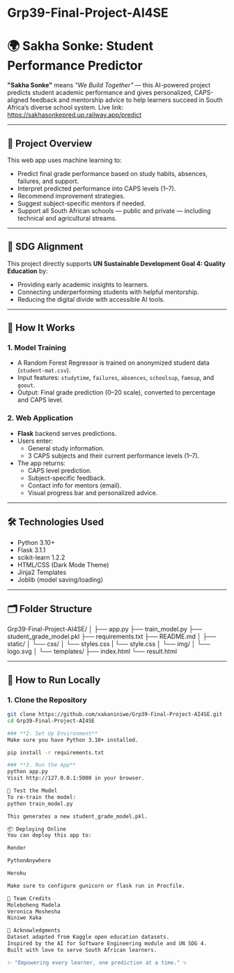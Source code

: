 # Grp39-Final-Project-AI4SE
# 🌍 Sakha Sonke: Student Performance Predictor

**"Sakha Sonke"** means *"We Build Together"* — this AI-powered project predicts student academic performance and gives personalized, CAPS-aligned feedback and mentorship advice to help learners succeed in South Africa’s diverse school system. Live link: https://sakhasonkepred.up.railway.app/predict

---

## 🎯 Project Overview

This web app uses machine learning to:
- Predict final grade performance based on study habits, absences, failures, and support.
- Interpret predicted performance into CAPS levels (1–7).
- Recommend improvement strategies.
- Suggest subject-specific mentors if needed.
- Support all South African schools — public and private — including technical and agricultural streams.

---

## 🌱 SDG Alignment

This project directly supports **UN Sustainable Development Goal 4: Quality Education** by:

- Providing early academic insights to learners.
- Connecting underperforming students with helpful mentorship.
- Reducing the digital divide with accessible AI tools.

---

## 🧠 How It Works

### 1. Model Training
- A Random Forest Regressor is trained on anonymized student data (`student-mat.csv`).
- Input features: `studytime`, `failures`, `absences`, `schoolsup`, `famsup`, and `goout`.
- Output: Final grade prediction (0–20 scale), converted to percentage and CAPS level.

### 2. Web Application
- **Flask** backend serves predictions.
- Users enter:
  - General study information.
  - 3 CAPS subjects and their current performance levels (1–7).
- The app returns:
  - CAPS level prediction.
  - Subject-specific feedback.
  - Contact info for mentors (email).
  - Visual progress bar and personalized advice.

---

## 🛠️ Technologies Used

- Python 3.10+
- Flask 3.1.1
- scikit-learn 1.2.2
- HTML/CSS (Dark Mode Theme)
- Jinja2 Templates
- Joblib (model saving/loading)

---

## 🗂️ Folder Structure
Grp39-Final-Project-AI4SE/
│
├── app.py
├── train_model.py
├── student_grade_model.pkl
├── requirements.txt
├── README.md
│
├── static/
│ └── css/
│ └── styles.css
| └── style.css
│ └── img/
│ └── logo.svg
│
└── templates/
├── index.html
└── result.html


---

## 🚀 How to Run Locally

### 1. Clone the Repository

```bash
git clone https://github.com/xakaniniwe/Grp39-Final-Project-AI4SE.git
cd Grp39-Final-Project-AI4SE

### **2. Set Up Environment**
Make sure you have Python 3.10+ installed.

pip install -r requirements.txt

### **3. Run the App**
python app.py
Visit http://127.0.0.1:5000 in your browser.

🧪 Test the Model
To re-train the model:
python train_model.py

This generates a new student_grade_model.pkl.

📦 Deploying Online
You can deploy this app to:

Render

PythonAnywhere

Heroku

Make sure to configure gunicorn or flask run in Procfile.

🙌 Team Credits
Moleboheng Madela
Veronica Moshesha
Niniwe Xaka

🧩 Acknowledgments
Dataset adapted from Kaggle open education datasets.
Inspired by the AI for Software Engineering module and UN SDG 4.
Built with love to serve South African learners.

✨ "Empowering every learner, one prediction at a time." ✨




